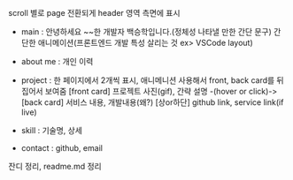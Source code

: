 scroll 별로 page 전환되게
header 영역 측면에 표시

- main :
  안녕하세요 ~~한 개발자 백승학입니다.(정체성 나타낼 만한 간단 문구)
  간단한 애니메이션(프론트엔드 개발 특성 살리는 것 ex> VSCode layout)

- about me :
  개인 이력

- project :
  한 페이지에서 2개씩 표시, 애니메니션 사용해서 front, back card를 뒤집어서 보여줌
  [front card] 프로젝트 사진(gif), 간략 설명
  -(hover or click)->
  [back card] 서비스 내용, 개발내용(왜?)
  [상or하단] github link, service link(if live)

- skill :
  기술명, 상세
- contact :
  github, email

잔디 정리, readme.md 정리
